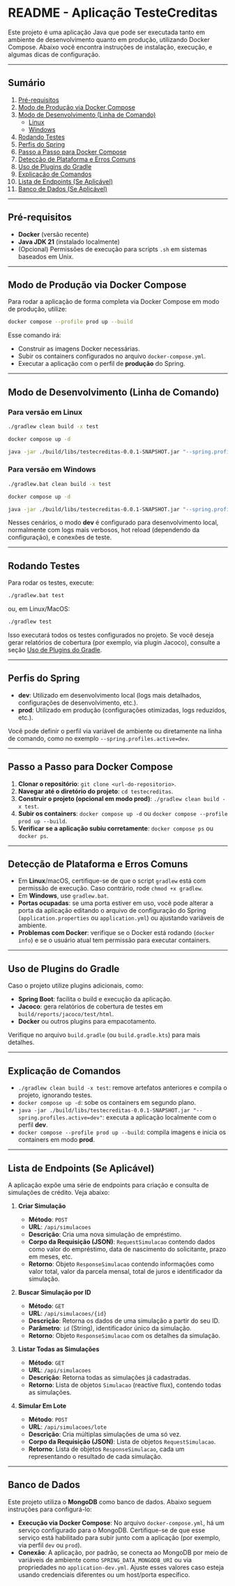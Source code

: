 # README - Aplicação TesteCreditas

Este projeto é uma aplicação Java que pode ser executada tanto em ambiente de desenvolvimento quanto em produção, utilizando Docker Compose. Abaixo você encontra instruções de instalação, execução, e algumas dicas de configuração.

---

## Sumário

1. [Pré-requisitos](#pré-requisitos)
2. [Modo de Produção via Docker Compose](#modo-de-produção-via-docker-compose)
3. [Modo de Desenvolvimento (Linha de Comando)](#modo-de-desenvolvimento-linha-de-comando)
    - [Linux](#para-versao-em-linux)
    - [Windows](#para-versao-em-windows)
4. [Rodando Testes](#rodando-testes)
5. [Perfis do Spring](#perfis-do-spring)
6. [Passo a Passo para Docker Compose](#passo-a-passo-para-docker-compose)
7. [Detecção de Plataforma e Erros Comuns](#detecção-de-plataforma-e-erros-comuns)
8. [Uso de Plugins do Gradle](#uso-de-plugins-do-gradle)
9. [Explicação de Comandos](#explicação-de-comandos)
10. [Lista de Endpoints (Se Aplicável)](#lista-de-endpoints)
11. [Banco de Dados (Se Aplicável)](#banco-de-dados)

---

## Pré-requisitos

- **Docker** (versão recente)
- **Java JDK 21** (instalado localmente)
- (Opcional) Permissões de execução para scripts `.sh` em sistemas baseados em Unix.

---



## Modo de Produção via Docker Compose

Para rodar a aplicação de forma completa via Docker Compose em modo de produção, utilize:

```bash
docker compose --profile prod up --build
```

Esse comando irá:

- Construir as imagens Docker necessárias.
- Subir os containers configurados no arquivo `docker-compose.yml`.
- Executar a aplicação com o perfil de **produção** do Spring.

---

## Modo de Desenvolvimento (Linha de Comando)

### Para versão em Linux

```bash
./gradlew clean build -x test

docker compose up -d

java -jar ./build/libs/testecreditas-0.0.1-SNAPSHOT.jar "--spring.profiles.active=dev"
```

### Para versão em Windows

```bash
./gradlew.bat clean build -x test

docker compose up -d

java -jar ./build/libs/testecreditas-0.0.1-SNAPSHOT.jar "--spring.profiles.active=dev"
```

Nesses cenários, o modo **dev** é configurado para desenvolvimento local, normalmente com logs mais verbosos, hot reload (dependendo da configuração), e conexões de teste.

---

## Rodando Testes

Para rodar os testes, execute:

```bash
./gradlew.bat test
```

ou, em Linux/MacOS:

```bash
./gradlew test
```

Isso executará todos os testes configurados no projeto. Se você deseja gerar relatórios de cobertura (por exemplo, via plugin Jacoco), consulte a seção [Uso de Plugins do Gradle](#uso-de-plugins-do-gradle).

---

## Perfis do Spring

- **dev**: Utilizado em desenvolvimento local (logs mais detalhados, configurações de desenvolvimento, etc.).
- **prod**: Utilizado em produção (configurações otimizadas, logs reduzidos, etc.).

Você pode definir o perfil via variável de ambiente ou diretamente na linha de comando, como no exemplo `--spring.profiles.active=dev`.

---

## Passo a Passo para Docker Compose

1. **Clonar o repositório**: `git clone <url-do-repositorio>`.
2. **Navegar até o diretório do projeto**: `cd testecreditas`.
3. **Construir o projeto (opcional em modo prod)**: `./gradlew clean build -x test`.
4. **Subir os containers**: `docker compose up -d` ou `docker compose --profile prod up --build`.
5. **Verificar se a aplicação subiu corretamente**: `docker compose ps` ou `docker ps`.

---

## Detecção de Plataforma e Erros Comuns

- Em **Linux**/macOS, certifique-se de que o script `gradlew` está com permissão de execução. Caso contrário, rode `chmod +x gradlew`.
- Em **Windows**, use `gradlew.bat`.
- **Portas ocupadas**: se uma porta estiver em uso, você pode alterar a porta da aplicação editando o arquivo de configuração do Spring (`application.properties` ou `application.yml`) ou ajustando variáveis de ambiente.
- **Problemas com Docker**: verifique se o Docker está rodando (`docker info`) e se o usuário atual tem permissão para executar containers.

---

## Uso de Plugins do Gradle

Caso o projeto utilize plugins adicionais, como:

- **Spring Boot**: facilita o build e execução da aplicação.
- **Jacoco**: gera relatórios de cobertura de testes em `build/reports/jacoco/test/html`.
- **Docker** ou outros plugins para empacotamento.

Verifique no arquivo `build.gradle` (ou `build.gradle.kts`) para mais detalhes.

---

## Explicação de Comandos

- `./gradlew clean build -x test`: remove artefatos anteriores e compila o projeto, ignorando testes.
- `docker compose up -d`: sobe os containers em segundo plano.
- `java -jar ./build/libs/testecreditas-0.0.1-SNAPSHOT.jar "--spring.profiles.active=dev"`: executa a aplicação localmente com o perfil **dev**.
- `docker compose --profile prod up --build`: compila imagens e inicia os containers em modo **prod**.

---

## Lista de Endpoints (Se Aplicável)

A aplicação expõe uma série de endpoints para criação e consulta de simulações de crédito. Veja abaixo:

1. **Criar Simulação**

    - **Método**: `POST`
    - **URL**: `/api/simulacoes`
    - **Descrição**: Cria uma nova simulação de empréstimo.
    - **Corpo da Requisição (JSON)**: `RequestSimulacao` contendo dados como valor do empréstimo, data de nascimento do solicitante, prazo em meses, etc.
    - **Retorno**: Objeto `ResponseSimulacao` contendo informações como valor total, valor da parcela mensal, total de juros e identificador da simulação.

2. **Buscar Simulação por ID**

    - **Método**: `GET`
    - **URL**: `/api/simulacoes/{id}`
    - **Descrição**: Retorna os dados de uma simulação a partir do seu ID.
    - **Parâmetro**: `id` (String), identificador único da simulação.
    - **Retorno**: Objeto `ResponseSimulacao` com os detalhes da simulação.

3. **Listar Todas as Simulações**

    - **Método**: `GET`
    - **URL**: `/api/simulacoes`
    - **Descrição**: Retorna todas as simulações já cadastradas.
    - **Retorno**: Lista de objetos `Simulacao` (reactive flux), contendo todas as simulações.

4. **Simular Em Lote**

    - **Método**: `POST`
    - **URL**: `/api/simulacoes/lote`
    - **Descrição**: Cria múltiplas simulações de uma só vez.
    - **Corpo da Requisição (JSON)**: Lista de objetos `RequestSimulacao`.
    - **Retorno**: Lista de objetos `ResponseSimulacao`, cada um representando o resultado de cada simulação.

---

## Banco de Dados

Este projeto utiliza o **MongoDB** como banco de dados. Abaixo seguem instruções para configurá-lo:

- **Execução via Docker Compose**: No arquivo `docker-compose.yml`, há um serviço configurado para o MongoDB. Certifique-se de que esse serviço está habilitado para subir junto com a aplicação (por exemplo, via perfil `dev` ou `prod`).
- **Conexão**: A aplicação, por padrão, se conecta ao MongoDB por meio de variáveis de ambiente como `SPRING_DATA_MONGODB_URI` ou via propriedades no `application-dev.yml`. Ajuste esses valores caso esteja usando credenciais diferentes ou um host/porta específico.

